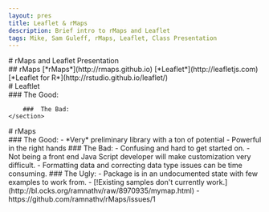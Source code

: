 ```yaml
---
layout: pres
title: Leaflet & rMaps
description: Brief intro to rMaps and Leaflet
tags: Mike, Sam Guleff, rMaps, Leaflet, Class Presentation
---
```


<section>
	<section>
		# rMaps and Leaflet Presentation
	</section>
	<section>
		## rMaps
		[*rMaps*](http://rmaps.github.io)
		[*Leaflet*](http://leafletjs.com)
		[*Leaflet for R*](http://rstudio.github.io/leaflet/)
	</section>
</section>

<section>
	<section>
		# Leaftlet
	</section>
	<section>
		### The Good:
		
		###  The Bad:
	</section>
</section>

<section>
	<section>
		# rMaps
	</section>
	<section>
		### The Good:
			- *Very* preliminary library with a ton of potential
			- Powerful in the right hands
		###  The Bad:
			- Confusing and hard to get started on.
			- Not being a front end Java Script developer will make customization very difficult.
			- Formatting data and correcting data type issues can be time consuming.
		### The Ugly:
			- Package is in an undocumented state with few examples to work from.
			- [!Existing samples don't currently work.](http://bl.ocks.org/ramnathv/raw/8970935/mymap.html)
				- https://github.com/ramnathv/rMaps/issues/1
	</section>
</section>






